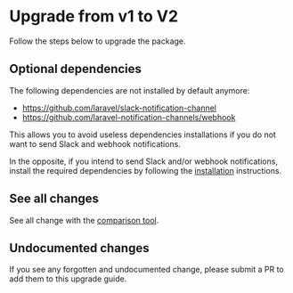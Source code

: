 # Upgrade from v1 to V2

Follow the steps below to upgrade the package.

## Optional dependencies

The following dependencies are not installed by default anymore:
* https://github.com/laravel/slack-notification-channel
* https://github.com/laravel-notification-channels/webhook

This allows you to avoid useless dependencies installations if you do not want to send Slack and webhook notifications.

In the opposite, if you intend to send Slack and/or webhook notifications, install the required dependencies by following the [installation](../../README.md#installation) instructions.

## See all changes

See all change with the [comparison tool](https://github.com/Okipa/laravel-stuck-job-notifier/compare/1.5.0...2.0.0).

## Undocumented changes

If you see any forgotten and undocumented change, please submit a PR to add them to this upgrade guide.

